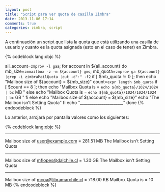 ```yaml
---
layout: post
title: "Script para ver quota de casilla Zimbra"
date: 2013-11-06 17:14
comments: true
categories: zimbra, script
---
```


A continuación un script que lista la quota que está utilizando una casilla de usuario y cuanto es la quota asignada (esto en el caso de tener) en Zimbra.

{% codeblock lang:objc %}

all_account=`zmprov -l gaa`;
for account in ${all_account}
do
    mb_size=`zmmailbox -z -m ${account} gms`;
    mb_quota=`zmprov ga ${account} |grep -i zimbraMailQuota |cut -d":" -f2`
    if [ $mb_quota != 0 ]; then
            echo "Mailbox size of ${account} = ${mb_size}"
            count=`expr length $mb_quota`
            if [ $count == 8 ]; then
                echo "Mailbox Quota is = `echo ${mb_quota}/1024/1024 | bc` MB "
            else
                echo "Mailbox Quota is = `echo ${mb_quota}/1024/1024/1024 | bc` GB "
            fi
    else
            echo "Mailbox size of ${account}  = ${mb_size}"
            echo "The Mailbox isn't Setting Quota"
    fi
    echo "______________________"
done
{% endcodeblock %}

Lo anterior, arrojará por pantalla valores como los siguientes:

{% codeblock lang:objc %}
______________________
Mailbox size of user@example.com  = 281.51 MB
The Mailbox isn't Setting Quota
______________________
Mailbox size of mflopes@dalchile.cl  = 1.30 GB
The Mailbox isn't Setting Quota
______________________
Mailbox size of mcoa@libramarchile.cl = 718.00 KB
Mailbox Quota is = 10 MB
{% endcodeblock %}
